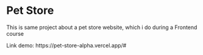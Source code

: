 <h1>Pet Store</h1>
<p>This is same project about a pet store website, which i do during a Frontend course</p>
Link demo: https://pet-store-alpha.vercel.app/#
